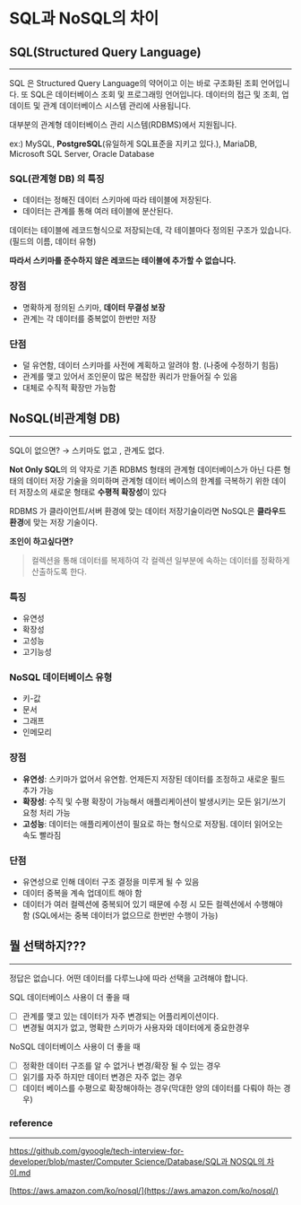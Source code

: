 # SQL과 NoSQL의 차이

## SQL(Structured Query Language)

---

SQL 은 Structured Query Language의 약어이고 이는 바로 구조화된 조회 언어입니다. 또 SQL은 데이터베이스 조회 및 프로그래밍 언어입니다. 데이터의 접근 및 조회, 업데이트 및 관계 데이터베이스 시스템 관리에 사용됩니다.

대부분의 관계형 데이터베이스 관리 시스템(RDBMS)에서 지원됩니다.

ex:) MySQL, **PostgreSQL**(유일하게 SQL표준을 지키고 있다.), MariaDB, Microsoft SQL Server, Oracle Database

### SQL(관계형 DB) 의 특징

- 데이터는 정해진 데이터 스키마에 따라 테이블에 저장된다.
- 데이터는 관계를 통해 여러 테이블에 분산된다.

데이터는 테이블에 레코드형식으로 저장되는데, 각 테이블마다 정의된 구조가 있습니다.(필드의 이름, 데이터 유형)

**따라서 스키마를 준수하지 않은 레코드는 테이블에 추가할 수 없습니다.**

### 장점

- 명확하게 정의된 스키마, **데이터 무결성 보장**
- 관계는 각 데이터를 중복없이 한번만 저장

### 단점

- 덜 유연함, 데이터 스키마를 사전에 계획하고 알려야 함. (나중에 수정하기 힘듬)
- 관계를 맺고 있어서 조인문이 많은 복잡한 쿼리가 만들어질 수 있음
- 대체로 수직적 확장만 가능함

## NoSQL(비관계형 DB)

---

SQL이 없으면? → 스키마도 없고 , 관계도 없다.

**Not Only SQL**의 의 약자로 기존 RDBMS 형태의 관계형 데이터베이스가 아닌 다른 형태의 데이터 저장 기술을 의미하며 관계형 데이터 베이스의 한계를 극복하기 위한 데이터 저장소의 새로운 형태로 **수평적 확장성**이 있다

RDBMS 가 클라이언트/서버 환경에 맞는 데이터 저장기술이라면 NoSQL은 **클라우드 환경**에 맞는 저장 기술이다.

**조인이 하고싶다면?**

> 컬렉션을 통해 데이터를 복제하여 각 컬렉션 일부분에 속하는 데이터를 정확하게 산출하도록 한다.
>

### 특징

- 유연성
- 확장성
- 고성능
- 고기능성

### NoSQL 데이터베이스 유형

- 키-값
- 문서
- 그래프
- 인메모리

### 장점

- **유연성**: 스키마가 없어서 유연함. 언제든지 저장된 데이터를 조정하고 새로운 필드 추가 가능
- **확장성**: 수직 및 수평 확장이 가능해서 애플리케이션이 발생시키는 모든 읽기/쓰기 요청 처리 가능
- **고성능**: 데이터는 애플리케이션이 필요로 하는 형식으로 저장됨. 데이터 읽어오는 속도 빨라짐

### 단점

- 유연성으로 인해 데이터 구조 결정을 미루게 될 수 있음
- 데이터 중복을 계속 업데이트 해야 함
- 데이터가 여러 컬렉션에 중복되어 있기 때문에 수정 시 모든 컬렉션에서 수행해야 함 (SQL에서는 중복 데이터가 없으므로 한번만 수행이 가능)

## 뭘 선택하지???

---

정답은 없습니다. 어떤 데이터를 다루느냐에 따라 선택을 고려해야 합니다.

SQL 데이터베이스 사용이 더 좋을 때

- [ ]  관계를 맺고 있는 데이터가 자주 변경되는 어플리케이션이다.
- [ ]  변경될 여지가 없고, 명확한 스키마가 사용자와 데이터에게 중요한경우

NoSQL 데이터베이스 사용이 더 좋을 때

- [ ]  정확한 데이터 구조를 알 수 없거나 변경/확장 될 수 있는 경우
- [ ]  읽기를 자주 하지만 데이터 변경은 자주 없는 경우
- [ ]  데이터 베이스를 수평으로 확장해야하는 경우(막대한 양의 데이터를 다뤄야 하는 경우)

### reference

---

[https://github.com/gyoogle/tech-interview-for-developer/blob/master/Computer Science/Database/SQL과 NOSQL의 차이.md](https://github.com/gyoogle/tech-interview-for-developer/blob/master/Computer%20Science/Database/SQL%EA%B3%BC%20NOSQL%EC%9D%98%20%EC%B0%A8%EC%9D%B4.md)

[https://aws.amazon.com/ko/nosql/](https://aws.amazon.com/ko/nosql/)